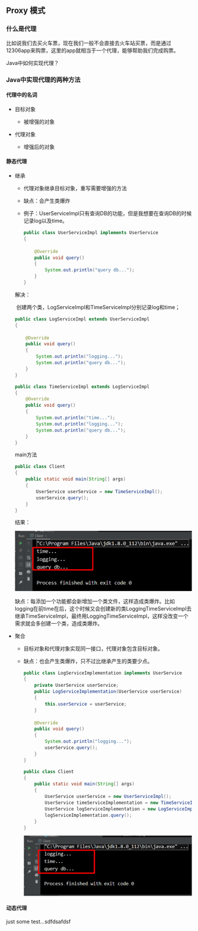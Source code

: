 ## Proxy 模式

### 什么是代理

比如说我们去买火车票，现在我们一般不会直接去火车站买票，而是通过12306app来购票，这里的app就相当于一个代理，能够帮助我们完成购票。

Java中如何实现代理？

### Java中实现代理的两种方法

#### 代理中的名词

- 目标对象
  - 被增强的对象


- 代理对象
  - 增强后的对象

#### 静态代理

- 继承

  - 代理对象继承目标对象，重写需要增强的方法

  - 缺点：会产生类爆炸

  - 例子：UserServiceImpl只有查询DB的功能，但是我想要在查询DB的时候记录log以及time。

    ```java
    public class UserServiceImpl implements UserService
    {

        @Override
        public void query()
        {
            System.out.println("query db...");
        }
    }
    ```

  解决：

  ​	创建两个类，LogServiceImpl和TimeServiceImpl分别记录log和time；

  ```java
  public class LogServiceImpl extends UserServiceImpl
  {

      @Override
      public void query()
      {
          System.out.println("logging...");
          System.out.println("query db...");
      }
  }
  ```

  ```java
  public class TimeServiceImpl extends LogServiceImpl
  {
      @Override
      public void query()
      {
          System.out.println("time...");
          System.out.println("logging...");
          System.out.println("query db...");
      }
  }
  ```

  main方法

  ```java
  public class Client
  {
      public static void main(String[] args)
      {
          UserService userService = new TimeServiceImpl();
          userService.query();
      }
  }
  ```

  结果：

  ![静态代理继承](./resource/extends_proxy.png)

  缺点：每添加一个功能都会新增加一个类文件，这样造成类爆炸。比如logging在前time在后，这个时候又会创建新的类LoggingTimeServiceImpl去继承TimeServiceImpl，最终用LoggingTimeServiceImpl，这样没改变一个需求就会多创建一个类，造成类爆炸。

- 聚合

  - 目标对象和代理对象实现同一接口，代理对象包含目标对象。

  - 缺点：也会产生类爆炸，只不过比继承产生的类要少点。

    ```java
    public class LogServiceImplementation implements UserService
    {
        private UserService userService;
        public LogServiceImplementation(UserService userService)
        {
            this.userService = userService;
        }

        @Override
        public void query()
        {
            System.out.println("logging...");
            userService.query();
        }
    }
    ```

    ```java
    public class Client
    {
        public static void main(String[] args)
        {
            UserService userService = new UserServiceImpl();
            UserService timeServiceImplementation = new TimeServiceImplementation(userService);
            UserService logServiceImplementation = new LogServiceImplementation(timeServiceImplementation);
            logServiceImplementation.query();
        }
    }
    ```

    ![聚合](./resource/cluster_proxy.png)

#### 动态代理

just some test...sdfdsafdsf